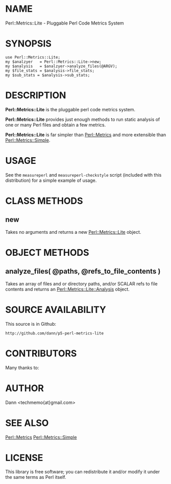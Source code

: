 # NAME

Perl::Metrics::Lite - Pluggable Perl Code Metrics System

# SYNOPSIS

    use Perl::Metrics::Lite;
    my $analzyer   = Perl::Metrics::Lite->new;
    my $analysis   = $analzyer->analyze_files(@ARGV);
    my $file_stats = $analysis->file_stats;
    my $sub_stats = $analysis->sub_stats;

# DESCRIPTION

__Perl::Metrics::Lite__ is the pluggable perl code metrics system.

__Perl::Metrics::Lite__ provides just enough methods to run static analysis
of one or many Perl files and obtain a few metrics.

__Perl::Metrics::Lite__ is far simpler than [Perl::Metrics](http://search.cpan.org/perldoc?Perl::Metrics) 
and more extensible than [Perl::Metrics::Simple](http://search.cpan.org/perldoc?Perl::Metrics::Simple).

# USAGE

See the `measureperl` and `measureperl-checkstyle`  script 
(included with this distribution) for a simple example of usage.

# CLASS METHODS

## new

Takes no arguments and returns a new [Perl::Metrics::Lite](http://search.cpan.org/perldoc?Perl::Metrics::Lite) object.

# OBJECT METHODS

## analyze_files( @paths, @refs_to_file_contents )

Takes an array of files and or directory paths, and/or
SCALAR refs to file contents and returns
an [Perl::Metrics::Lite::Analysis](http://search.cpan.org/perldoc?Perl::Metrics::Lite::Analysis) object.

# SOURCE AVAILABILITY

This source is in Github:

    http://github.com/dann/p5-perl-metrics-lite

# CONTRIBUTORS

Many thanks to:



# AUTHOR

Dann <techmemo{at}gmail.com>

# SEE ALSO

[Perl::Metrics](http://search.cpan.org/perldoc?Perl::Metrics)
[Perl::Metrics::Simple](http://search.cpan.org/perldoc?Perl::Metrics::Simple)

# LICENSE

This library is free software; you can redistribute it and/or modify
it under the same terms as Perl itself.